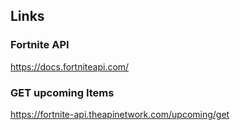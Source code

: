 ## Links

### Fortnite API

https://docs.fortniteapi.com/

### GET upcoming Items

https://fortnite-api.theapinetwork.com/upcoming/get
